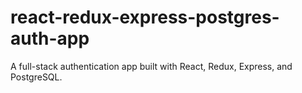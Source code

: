 # react-redux-express-postgres-auth-app
A full-stack authentication app built with React, Redux, Express, and PostgreSQL. 
